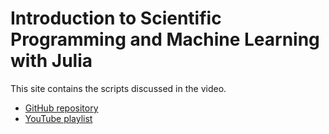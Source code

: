 # Introduction to Scientific Programming and Machine Learning with Julia


This site contains the scripts discussed in the video.
- [GitHub repository](https://github.com/sylvaticus/IntroSPMLJuliaCourse)
- [YouTube playlist](https://youtube.com)

 
 
